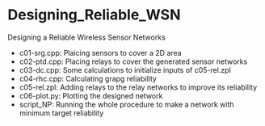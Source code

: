 # Designing_Reliable_WSN
Designing a Reliable Wireless Sensor Networks 
- c01-srg.cpp: Plaicing sensors to cover a 2D area
- c02-ptd.cpp: Placing relays to cover the generated sensor networks
- c03-dc.cpp: Some calculations to initialize inputs of c05-rel.zpl
- c04-rhc.cpp: Calculating grapg reliability
- c05-rel.zpl: Adding relays to the relay networks to improve its reliability
- c06-plot.py: Plotting the designed network
- script_NP: Running the whole procedure to make a network with minimum target reliability

